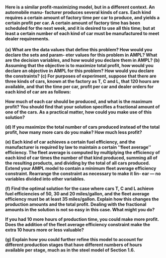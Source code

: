 #### Here is a similar profit-maximizing model, but in a different context. An automobile manu- facturer produces several kinds of cars. Each kind requires a certain amount of factory time per car to produce, and yields a certain profit per car. A certain amount of factory time has been scheduled for the next week, and it is desired to use all this time; but at least a certain number of each kind of car must be manufactured to meet dealer requirements.

**(a) What are the data values that define this problem? How would you declare the sets and param- eter values for this problem in AMPL? What are the decision variables, and how would you declare them in AMPL?
(b) Assuming that the objective is to maximize total profit, how would you declare an objective in AMPL for this problem? How would you declare the constraints?
(c) For purposes of experiment, suppose that there are three kinds of cars, known at the factory as T, C and L, that 120 hours are available, and that the time per car, profit per car and dealer orders for each kind of car are as follows:**

**How much of each car should be produced, and what is the maximum profit? You should find that your solution specifies a fractional amount of one of the cars. As a practical matter, how could you make use of this solution?**

**(d) If you maximize the total number of cars produced instead of the total profit, how many more cars do you make? How much less profit?**

**(e) Each kind of car achieves a certain fuel efficiency, and the manufacturer is required by law to maintain a certain ‘‘fleet average’’ efficiency. The fleet average is computed by multiplying the efficiency of each kind of car times the number of that kind produced, summing all of the resulting products, and dividing by the total of all cars produced. Extend your AMPL model to contain a minimum fleet average efficiency constraint. Rearrange the constraint as necessary to make it lin- ear — no variables divided into other variables.**

**(f) Find the optimal solution for the case where cars T, C and L achieve fuel efficiencies of 50, 30 and 20 miles/gallon, and the fleet average efficiency must be at least 35 miles/gallon. Explain how this changes the production amounts and the total profit. Dealing with the fractional amounts in the solution is not so easy in this case. What might you do?**

**If you had 10 more hours of production time, you could make more profit. Does the addition of the fleet average efficiency constraint make the extra 10 hours more or less valuable?**

**(g) Explain how you could further refine this model to account for different production stages that have different numbers of hours available per stage, much as in the steel model of Section 1.6.**
